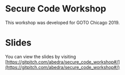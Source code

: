 # Secure Code Workshop

This workshop was developed for GOTO Chicago 2019.

# Slides

You can view the slides by visiting [https://gitpitch.com/abedra/secure_code_workshop#/](https://gitpitch.com/abedra/secure_code_workshop#/)
